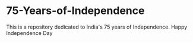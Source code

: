 # 75-Years-of-Independence
 This is a repository dedicated to India's 75 years of Independence. Happy Independence Day
